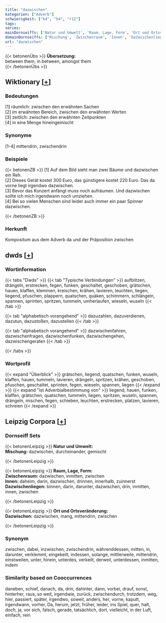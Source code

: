 ```yaml
---
title: "dazwischen"
kategorien: ["Adverb"]
schwierigkeit: ["k4", "h4", "r12"]
tags:
series:
mainDornseiffs: ['Natur und Umwelt', 'Raum, Lage, Form', 'Ort und Ortsveränderung']
domainDornseiffs: ['Mischung', 'Zwischenraum', 'Innen', 'Dazwischenliegen', 'Dazwischen']
url: "dazwischen"
---
```


{{< betonenÜbs >}}
**Übersetzung:**  
between them, in between, amongst them  
{{< /betonenÜbs >}}

## Wiktionary [[+](https://de.wiktionary.org/wiki/dazwischen)]

### Bedeutungen
[1] räumlich: zwischen den erwähnten Sachen  
[2] im erwähnten Bereich, zwischen den erwähnten Werten  
[3] zeitlich: zwischen den erwähnten Zeitpunkten  
[4] in eine Menge hineingemischt  

### Synonyme
[1–4] mittendrin, zwischendrin  

### Beispiele
{{< betonenZB >}}
[1] Auf dem Bild sieht man zwei Bäume und dazwischen ein Reh.  
[2] Dieses Gerät kostet 300 Euro, das günstigere kostet 220 Euro. Das da vorne liegt irgendwo dazwischen.  
[3] Bevor das Konzert anfängt muss noch aufräumen. Und dazwischen sollte ich mich irgendwann noch umziehen.  
[4] Bei so vielen Menschen sind leider auch immer ein paar Spinner dazwischen.  

{{< /betonenZB >}}
### Herkunft
Kompositum aus dem Adverb da und der Präposition zwischen  



## dwds [[+](https://www.dwds.de/wb/dazwischen)]

### Wortinformation
{{< tabs "Dwds" >}}
{{< tab "Typische Verbindungen" >}}
aufblitzen, drängeln, erstrecken, fegen, funken, geschaltet, geschoben, grätschen, hauen, klaffen, klemmen, kreischen, krähen, lavieren, leuchten, liegen, liegend, pfuschen, plappern, quatschen, quäken, schimmern, schlängeln, spannen, sprinten, spritzen, tummeln, umherlaufen, wieseln, wuseln
{{< /tab >}}

{{< tab "alphabetisch vorangehend" >}}
dazuzahlen, dazuverdienen, dazutun, dazustoßen, dazustellen
{{< /tab >}}

{{< tab "alphabetisch vorangehend" >}}
dazwischenfahren, dazwischenfragen, dazwischenfunken, dazwischengehen, dazwischengeraten
{{< /tab >}}

{{< /tabs >}}

### Wortprofil
{{< expand "Überblick" >}} grätschen, liegend, quatschen, funken, wuseln, klaffen, hauen, tummeln, lavieren, drängeln, spritzen, krähen, geschoben, pfuschen, geschaltet, sprinten, fegen, wieseln, spannen, liegen {{< /expand >}}
{{< expand "ist Adverbialbestimmung von" >}} liegend, hauen, funken, klaffen, grätschen, quatschen, tummeln, liegen, spritzen, wuseln, spannen, drängeln, mischen, fegen, schieben, leuchten, erstrecken, platzen, lavieren, schreien {{< /expand >}}

## Leipzig Corpora [[+](https://corpora.uni-leipzig.de/en/res?word=dazwischen&corpusId=deu_newscrawl-public_2018)]

### Dornseiff Sets
{{< betonenLeipzig >}}
**Natur und Umwelt:**  
**Mischung:** dazwischen, durcheinander, gemischt  

{{< /betonenLeipzig >}}


{{< betonenLeipzig >}}
**Raum, Lage, Form:**  
**Zwischenraum:** dazwischen, inmitten, zwischen  
**Innen:** daheim, darin, dazwischen, drinnen, innerhalb, zuinnerst  
**Dazwischenliegen:** binnen, darin, darunter, dazwischen, drin, inmitten, innen, zwischen  

{{< /betonenLeipzig >}}


{{< betonenLeipzig >}}
**Ort und Ortsveränderung:**  
**Dazwischen:** dazwischen, mang, mittendrin, zwischen  

{{< /betonenLeipzig >}}

### Synonym
zwischen, dabei, inzwischen, zwischendrin, währenddessen, mitten, in, darunter, verklemmt, eingekeilt, indessen, solange, mittlerweile, mittendrin, einstweilen, unter, hinein, unterdes, verkeilt, derweil, unterdessen, inmitten, indem


### Similarity based on Cooccurrences
daneben, schief, danach, da, drin, dahinter, dann, vorbei, drauf, sonst, hinterher, raus, so weit, irgendwie, zurück, zwischendurch, trotzdem, weg, hier, passiert, später, irgendwo, soweit, anders, her, vorne, kaputt, irgendwann, vorher, Da, herum, jetzt, früher, leider, ins Spiel, quer, halt, doch, ja, vor sich, falsch, gerade, tatsächlich, dort, vielleicht, in der Luft, einfach, rein

